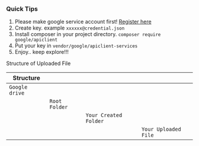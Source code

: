 ### Quick Tips

1. Please make google service account first! [Register here](https://console.cloud.google.com/iam-admin/i)
2. Create key. example ```xxxxxx@credential.json```
3. Install composer in your project directory. ```composer require google/apiclient```
4. Put your key in ```vendor/google/apiclient-services```
5. Enjoy.. keep explore!!!

Structure of Uploaded File
   
| Structure       | | | |
| ------------- |-------------  | -----| ------ |
| ```Google drive```  |               |  |  |
|     | ```Root Folder```|   |  |
|  |  |  ```Your Created Folder```   |   |
|  |  |    | ```Your Uploaded File```|

